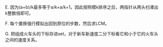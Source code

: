E. 因为(a+b)/k最多等于a/k+a/k+1。因此按照模k排序之后，两指针从两头扫凑出k整数倍即可。

F. 每个置换强行模拟出回到原位的步数，然后求LCM。

G. 把组成火车头的下标存进set，对于新车新速度二分下标看它和小于它的火车头之间的速度关系。
